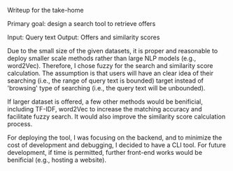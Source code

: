 Writeup for the take-home

Primary goal: design a search tool to retrieve offers

Input: Query text
Output: Offers and similarity scores

Due to the small size of the given datasets, it is proper and reasonable to deploy smaller scale methods rather than large NLP models (e.g., word2Vec). Therefore, I chose fuzzy for the search and similarity score calculation. The assumption is that users will have an clear idea of their searching (i.e., the range of query text is bounded) target instead of 'browsing' type of searching (i.e., the query text will be unbounded).

If larger dataset is offered, a few other methods would be benificial, including TF-IDF, word2Vec to increase the matching accuracy and facilitate fuzzy search. It would also improve the similarity score calculation process.

For deploying the tool, I was focusing on the backend, and to minimize the cost of development and debugging, I decided to have a CLI tool. For future development, if time is permitted, further front-end works would be benificial (e.g., hosting a website).


